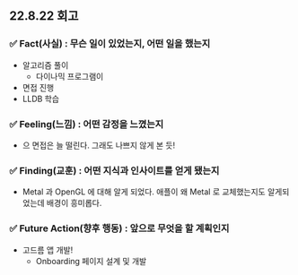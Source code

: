 ## 22.8.22 회고

### ✅ Fact(사실) : 무슨 일이 있었는지, 어떤 일을 했는지

- 알고리즘 풀이
  - 다이나믹 프로그램이
- 면접 진행
- LLDB 학습

### ✅ Feeling(느낌) : 어떤 감정을 느꼈는지

- 으 면접은 늘 떨린다. 그래도 나쁘지 않게 본 듯!

### ✅ Finding(교훈) : 어떤 지식과 인사이트를 얻게 됐는지

- Metal 과 OpenGL 에 대해 알게 되었다. 애플이 왜 Metal 로 교체했는지도 알게되었는데 배경이 흥미롭다.

### ✅ Future Action(향후 행동) : 앞으로 무엇을 할 계획인지

- 고드름 앱 개발!
  - Onboarding 페이지 설계 및 개발
